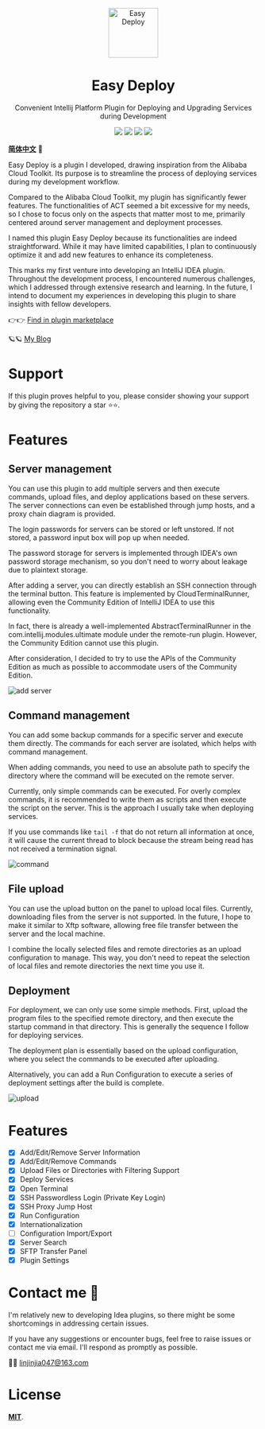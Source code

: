 <p align="center"><img src="docs/media/small-logo.svg" alt="Easy Deploy" width="100" height="100"></p>

<h1 align="center">Easy Deploy</h1>

<p align="center">Convenient Intellij Platform Plugin for Deploying and Upgrading Services during Development</p>

<div align="center">
    <a href="#"><img src="https://badge.fury.io/gh/lin2j%2Feasy-deploy.svg"></a>
    <a href="#"><img src = "https://img.shields.io/github/license/lin2j/easy-deploy" ></a>
    <a href="https://www.lin2j.tech"><img src="https://img.shields.io/badge/author-lin2j-brightgreen"></a>
    <a href="#"><img src="https://img.shields.io/badge/idea-193.5662%2B-yellow"></a>
</div>

[**简体中文**](README_zh_CN.md) 🐼

Easy Deploy is a plugin I developed, drawing inspiration from the Alibaba Cloud Toolkit. Its purpose is to streamline 
the process of deploying services during my development workflow.

Compared to the Alibaba Cloud Toolkit, my plugin has significantly fewer features. The functionalities of ACT seemed a 
bit excessive for my needs, so I chose to focus only on the aspects that matter most to me, primarily centered around 
server management and deployment processes.

I named this plugin Easy Deploy because its functionalities are indeed straightforward. While it may have limited 
capabilities, I plan to continuously optimize it and add new features to enhance its completeness.

This marks my first venture into developing an IntelliJ IDEA plugin. Throughout the development process, I encountered 
numerous challenges, which I addressed through extensive research and learning. In the future, I intend to document my 
experiences in developing this plugin to share insights with fellow developers.

👉👉 [Find in plugin marketplace](https://plugins.jetbrains.com/plugin/19432-easy-deploy)

🪐🪐 [My Blog](https://www.lin2j.tech)

# Support

If this plugin proves helpful to you, please consider showing your support by giving the repository a star ⭐️⭐️.

# Features

## Server management

You can use this plugin to add multiple servers and then execute commands, upload files, and deploy applications based 
on these servers. The server connections can even be established through jump hosts, and a proxy chain diagram is 
provided.

The login passwords for servers can be stored or left unstored. If not stored, a password input box will pop up when 
needed.

The password storage for servers is implemented through IDEA's own password storage mechanism, so you don't need to 
worry about leakage due to plaintext storage.

After adding a server, you can directly establish an SSH connection through the terminal button. This feature is 
implemented by CloudTerminalRunner, allowing even the Community Edition of IntelliJ IDEA to use this functionality.

In fact, there is already a well-implemented AbstractTerminalRunner in the com.intellij.modules.ultimate module under 
the remote-run plugin. However, the Community Edition cannot use this plugin.

After consideration, I decided to try to use the APIs of the Community Edition as much as possible to accommodate users 
of the Community Edition.

<img src="docs/media/Add-Server.gif" alt="add server">

## Command management

You can add some backup commands for a specific server and execute them directly. The commands for each server are 
isolated, which helps with command management.

When adding commands, you need to use an absolute path to specify the directory where the command will be executed on 
the remote server.

Currently, only simple commands can be executed. For overly complex commands, it is recommended to write them as scripts
and then execute the script on the server. This is the approach I usually take when deploying services.

If you use commands like `tail -f` that do not return all information at once, it will cause the current thread to block
because the stream being read has not received a termination signal.

<img src="docs/media/Command.gif" alt="command">

## File upload

You can use the upload button on the panel to upload local files. Currently, downloading files from the server is not 
supported. In the future, I hope to make it similar to Xftp software, allowing free file transfer between the server 
and the local machine.

I combine the locally selected files and remote directories as an upload configuration to manage. This way, you don't 
need to repeat the selection of local files and remote directories the next time you use it.

## Deployment

For deployment, we can only use some simple methods. First, upload the program files to the specified remote directory, 
and then execute the startup command in that directory. This is generally the sequence I follow for deploying services.

The deployment plan is essentially based on the upload configuration, where you select the commands to be executed after
uploading.

Alternatively, you can add a Run Configuration to execute a series of deployment settings after the build is complete.

<img src="docs/media/Upload.gif" alt="upload">

# Features

- [x] Add/Edit/Remove Server Information
- [x] Add/Edit/Remove Commands
- [x] Upload Files or Directories with Filtering Support
- [x] Deploy Services
- [x] Open Terminal
- [x] SSH Passwordless Login (Private Key Login)
- [x] SSH Proxy Jump Host
- [x] Run Configuration
- [x] Internationalization
- [ ] Configuration Import/Export
- [x] Server Search
- [x] SFTP Transfer Panel
- [x] Plugin Settings
 
# Contact me 🐾

I'm relatively new to developing Idea plugins, so there might be some shortcomings in addressing certain issues.

If you have any suggestions or encounter bugs, feel free to raise issues or contact me via email. I'll respond as 
promptly as possible.

📮📮 linjinjia047@163.com

# License

[**MIT**](LICENSE).
